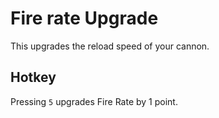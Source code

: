 # Fire rate Upgrade

This upgrades the reload speed of your cannon.

## Hotkey 
Pressing `5` upgrades Fire Rate by 1 point.
